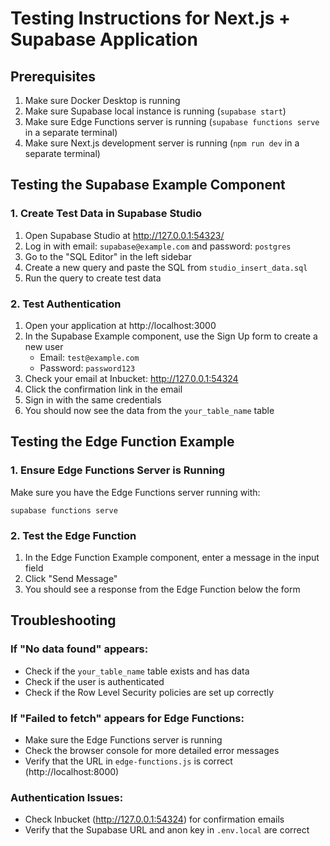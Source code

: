 # Testing Instructions for Next.js + Supabase Application

## Prerequisites

1. Make sure Docker Desktop is running
2. Make sure Supabase local instance is running (`supabase start`)
3. Make sure Edge Functions server is running (`supabase functions serve` in a separate terminal)
4. Make sure Next.js development server is running (`npm run dev` in a separate terminal)

## Testing the Supabase Example Component

### 1. Create Test Data in Supabase Studio

1. Open Supabase Studio at http://127.0.0.1:54323/
2. Log in with email: `supabase@example.com` and password: `postgres`
3. Go to the "SQL Editor" in the left sidebar
4. Create a new query and paste the SQL from `studio_insert_data.sql`
5. Run the query to create test data

### 2. Test Authentication

1. Open your application at http://localhost:3000
2. In the Supabase Example component, use the Sign Up form to create a new user
   - Email: `test@example.com`
   - Password: `password123`
3. Check your email at Inbucket: http://127.0.0.1:54324
4. Click the confirmation link in the email
5. Sign in with the same credentials
6. You should now see the data from the `your_table_name` table

## Testing the Edge Function Example

### 1. Ensure Edge Functions Server is Running

Make sure you have the Edge Functions server running with:

```
supabase functions serve
```

### 2. Test the Edge Function

1. In the Edge Function Example component, enter a message in the input field
2. Click "Send Message"
3. You should see a response from the Edge Function below the form

## Troubleshooting

### If "No data found" appears:

- Check if the `your_table_name` table exists and has data
- Check if the user is authenticated
- Check if the Row Level Security policies are set up correctly

### If "Failed to fetch" appears for Edge Functions:

- Make sure the Edge Functions server is running
- Check the browser console for more detailed error messages
- Verify that the URL in `edge-functions.js` is correct (http://localhost:8000)

### Authentication Issues:

- Check Inbucket (http://127.0.0.1:54324) for confirmation emails
- Verify that the Supabase URL and anon key in `.env.local` are correct
